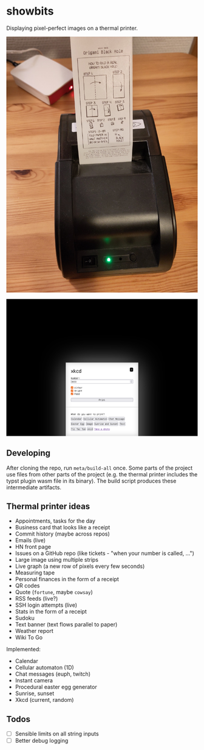 # showbits

Displaying pixel-perfect images on a thermal printer.

![The printer in question.](images/thermal-printer.jpg)

![The web ui for controlling the printer in question.](images/thermal-printer-ui.png)

## Developing

After cloning the repo, run `meta/build-all` once. Some parts of the project use
files from other parts of the project (e.g. the thermal printer includes the
typst plugin wasm file in its binary). The build script produces these
intermediate artifacts.

## Thermal printer ideas

- Appointments, tasks for the day
- Business card that looks like a receipt
- Commit history (maybe across repos)
- Emails (live)
- HN front page
- Issues on a GitHub repo (like tickets - "when your number is called, ...")
- Large image using multiple strips
- Live graph (a new row of pixels every few seconds)
- Measuring tape
- Personal finances in the form of a receipt
- QR codes
- Quote (`fortune`, maybe `cowsay`)
- RSS feeds (live?)
- SSH login attempts (live)
- Stats in the form of a receipt
- Sudoku
- Text banner (text flows parallel to paper)
- Weather report
- Wiki To Go

Implemented:

- Calendar
- Cellular automaton (1D)
- Chat messages (euph, twitch)
- Instant camera
- Procedural easter egg generator
- Sunrise, sunset
- Xkcd (current, random)

## Todos

- [ ] Sensible limits on all string inputs
- [ ] Better debug logging

